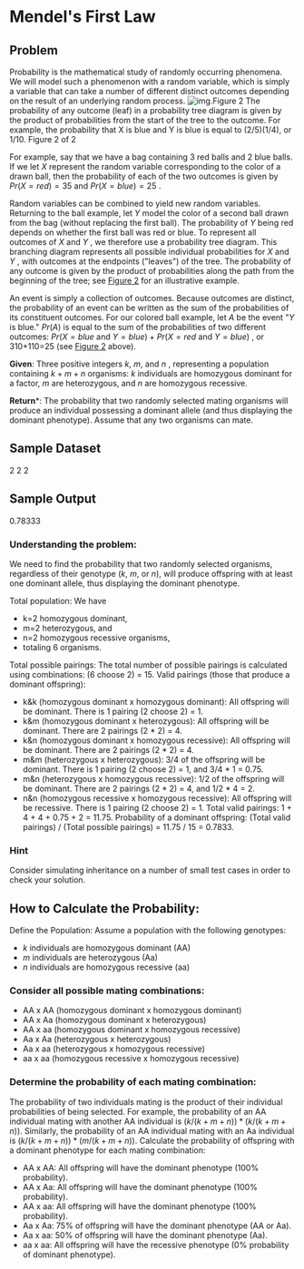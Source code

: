 # Mendel's First Law

## Problem
Probability is the mathematical study of randomly occurring phenomena. We will model such a phenomenon with a random variable, which is simply a variable that can take a number of different distinct outcomes depending on the result of an underlying random process.
![img.Figure 2](balls_tree.png)
The probability of any outcome (leaf) in a probability tree diagram is given by the product of probabilities from the start of the tree to the outcome. For example, the probability that X is blue and Y is blue is equal to (2/5)(1/4), or 1/10.
Figure 2 of 2

For example, say that we have a bag containing 3 red balls and 2 blue balls. If we let $X$
 represent the random variable corresponding to the color of a drawn ball, then the probability of each of the two outcomes is given by $Pr(X=red)=35$
 and $Pr(X=blue)=25$
.

Random variables can be combined to yield new random variables. Returning to the ball example, let $Y$
 model the color of a second ball drawn from the bag (without replacing the first ball). The probability of $Y$
 being red depends on whether the first ball was red or blue. To represent all outcomes of $X$
 and $Y$
, we therefore use a probability tree diagram. This branching diagram represents all possible individual probabilities for $X$
 and $Y$
, with outcomes at the endpoints ("leaves") of the tree. The probability of any outcome is given by the product of probabilities along the path from the beginning of the tree; see [Figure 2](balls_tree.png) for an illustrative example.

An event is simply a collection of outcomes. Because outcomes are distinct, the probability of an event can be 
written as the sum of the probabilities of its constituent outcomes. For our colored ball example, let $A$
 be the event "$Y$
 is blue." $Pr(A)$
 is equal to the sum of the probabilities of two different outcomes: $Pr(X=blue$ and $Y=blue)+Pr(X=red$ and $Y=blue)$
, or 310+110=25
 (see [Figure 2](balls_tree.png) above).

**Given**: Three positive integers $k$, $m$, and $n$
, representing a population containing $k+m+n$ organisms: $k$
 individuals are homozygous dominant for a factor, $m$
 are heterozygous, and $n$
 are homozygous recessive.

**Return***: The probability that two randomly selected mating organisms will produce an individual possessing a dominant allele (and thus displaying the dominant phenotype). Assume that any two organisms can mate.

## Sample Dataset
2 2 2
## Sample Output
0.78333

### Understanding the problem: 
We need to find the probability that two randomly selected organisms, regardless of their genotype ($k$, $m$, or $n$), 
will produce offspring with at least one dominant allele, thus displaying the dominant phenotype.

Total population: We have 
- k=2 homozygous dominant,
- m=2 heterozygous, and 
- n=2 homozygous recessive organisms, 
- totaling 6 organisms.

Total possible pairings: 
The total number of possible pairings is calculated using combinations: (6 choose 2) = 15.
Valid pairings (those that produce a dominant offspring):
- k&k (homozygous dominant x homozygous dominant): All offspring will be dominant. There is 1 pairing (2 choose 2) = 1.
- k&m (homozygous dominant x heterozygous): All offspring will be dominant. There are 2 pairings (2 * 2) = 4.
- k&n (homozygous dominant x homozygous recessive): All offspring will be dominant. There are 2 pairings (2 * 2) = 4.
- m&m (heterozygous x heterozygous): 3/4 of the offspring will be dominant. There is 1 pairing (2 choose 2) = 1, and 3/4 * 1 = 0.75.
- m&n (heterozygous x homozygous recessive): 1/2 of the offspring will be dominant. There are 2 pairings (2 * 2) = 4, and 1/2 * 4 = 2.
- n&n (homozygous recessive x homozygous recessive): All offspring will be recessive. There is 1 pairing (2 choose 2) = 1.
Total valid pairings: 1 + 4 + 4 + 0.75 + 2 = 11.75.
Probability of a dominant offspring: (Total valid pairings) / (Total possible pairings) = 11.75 / 15 = 0.7833.


### Hint
Consider simulating inheritance on a number of small test cases in order to check your solution.

## How to Calculate the Probability:
Define the Population:
Assume a population with the following genotypes:
- $k$ individuals are homozygous dominant (AA)
- $m$ individuals are heterozygous (Aa)
- $n$ individuals are homozygous recessive (aa) 

### Consider all possible mating combinations:
- AA x AA (homozygous dominant x homozygous dominant)
- AA x Aa (homozygous dominant x heterozygous)
- AA x aa (homozygous dominant x homozygous recessive)
- Aa x Aa (heterozygous x heterozygous)
- Aa x aa (heterozygous x homozygous recessive)
- aa x aa (homozygous recessive x homozygous recessive)

### Determine the probability of each mating combination:
The probability of two individuals mating is the product of their individual probabilities of being selected. 
For example, the probability of an AA individual mating with another AA individual is $(k/(k+m+n)) * (k/(k+m+n))$. 
Similarly, the probability of an AA individual mating with an Aa individual is $(k/(k+m+n)) * (m/(k+m+n))$. 
Calculate the probability of offspring with a dominant phenotype for each mating combination:
- AA x AA: All offspring will have the dominant phenotype (100% probability). 
- AA x Aa: All offspring will have the dominant phenotype (100% probability). 
- AA x aa: All offspring will have the dominant phenotype (100% probability). 
- Aa x Aa: 75% of offspring will have the dominant phenotype (AA or Aa). 
- Aa x aa: 50% of offspring will have the dominant phenotype (Aa). 
- aa x aa: All offspring will have the recessive phenotype (0% probability of dominant phenotype). 
